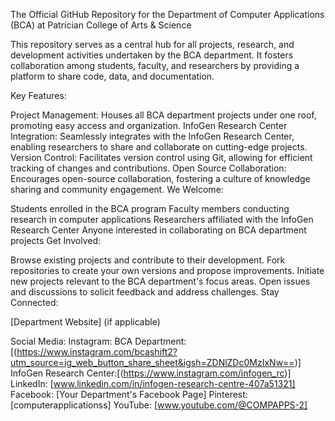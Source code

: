 The Official GitHub Repository for the Department of Computer Applications (BCA) at Patrician College of Arts & Science

This repository serves as a central hub for all projects, research, and development activities undertaken by the BCA department. It fosters collaboration among students, faculty, and researchers by providing a platform to share code, data, and documentation.

Key Features:

Project Management: Houses all BCA department projects under one roof, promoting easy access and organization.
InfoGen Research Center Integration: Seamlessly integrates with the InfoGen Research Center, enabling researchers to share and collaborate on cutting-edge projects.
Version Control: Facilitates version control using Git, allowing for efficient tracking of changes and contributions.
Open Source Collaboration: Encourages open-source collaboration, fostering a culture of knowledge sharing and community engagement.
We Welcome:

Students enrolled in the BCA program
Faculty members conducting research in computer applications
Researchers affiliated with the InfoGen Research Center
Anyone interested in collaborating on BCA department projects
Get Involved:

Browse existing projects and contribute to their development.
Fork repositories to create your own versions and propose improvements.
Initiate new projects relevant to the BCA department's focus areas.
Open issues and discussions to solicit feedback and address challenges.
Stay Connected:

[Department Website] (if applicable)

Social Media:
Instagram:
BCA Department: [(https://www.instagram.com/bcashift2?utm_source=ig_web_button_share_sheet&igsh=ZDNlZDc0MzIxNw==)] 
InfoGen Research Center:[(https://www.instagram.com/infogen_rc)]
LinkedIn: [www.linkedin.com/in/infogen-research-centre-407a51321]
Facebook: [Your Department's Facebook Page]
Pinterest: [computerapplicationss]
YouTube: [www.youtube.com/@COMPAPPS-2]
